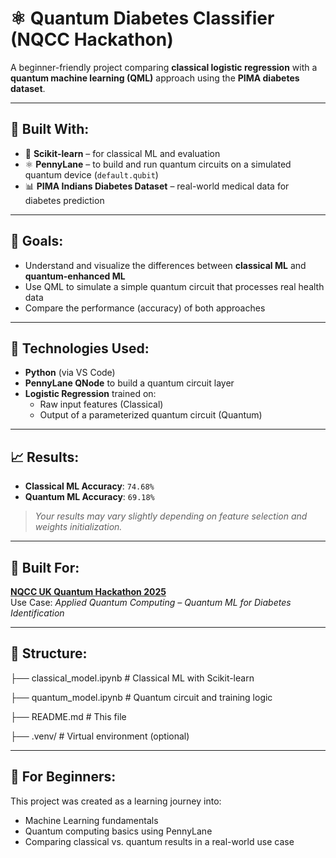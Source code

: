 # ⚛️ Quantum Diabetes Classifier (NQCC Hackathon)

A beginner-friendly project comparing **classical logistic regression** with a **quantum machine learning (QML)** approach using the **PIMA diabetes dataset**.

---

## 🔧 Built With:
- 🧠 **Scikit-learn** – for classical ML and evaluation
- ⚛️ **PennyLane** – to build and run quantum circuits on a simulated quantum device (`default.qubit`)
- 📊 **PIMA Indians Diabetes Dataset** – real-world medical data for diabetes prediction

---

## 🎯 Goals:
- Understand and visualize the differences between **classical ML** and **quantum-enhanced ML**
- Use QML to simulate a simple quantum circuit that processes real health data
- Compare the performance (accuracy) of both approaches

---

## 🧪 Technologies Used:
- **Python** (via VS Code)
- **PennyLane QNode** to build a quantum circuit layer
- **Logistic Regression** trained on:
  - Raw input features (Classical)
  - Output of a parameterized quantum circuit (Quantum)

---

## 📈 Results:
- **Classical ML Accuracy**: `74.68%`
- **Quantum ML Accuracy**: `69.18%`

> *Your results may vary slightly depending on feature selection and weights initialization.*

---

## 🚀 Built For:
**[NQCC UK Quantum Hackathon 2025](https://www.nqcc.ac.uk/)**  
Use Case: *Applied Quantum Computing – Quantum ML for Diabetes Identification*

---

## 📂 Structure:
├── classical_model.ipynb # Classical ML with Scikit-learn

├── quantum_model.ipynb # Quantum circuit and training logic

├── README.md # This file

├── .venv/ # Virtual environment (optional)

---

## 🧠 For Beginners:
This project was created as a learning journey into:
- Machine Learning fundamentals
- Quantum computing basics using PennyLane
- Comparing classical vs. quantum results in a real-world use case


